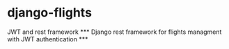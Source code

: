 # django-flights
JWT and rest framework
*** Django rest framework for flights managment with JWT authentication ***
